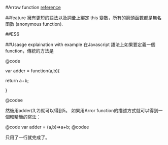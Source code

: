 #Arrow function
[reference](https://developer.mozilla.org/en/docs/Web/JavaScript/Reference/Functions/Arrow_functions)

##feature
擁有更短的語法以及詞彙上綁定 this 變數，所有的箭頭函數都是無名函數 (anonymous function).

##ES6

##Usasge explaination with example
在Javascript 語法上如果要定義一個function，傳統的方法是

@code

var adder = function(a,b){ 

return a+b; 

}

@codee

然後用adder(3,2)就可以得到5。
如果用Arror function的描述方式就可以得到一個較精簡的寫法：

@code
var adder = (a,b)=>a+b;
@codee

只用了一行就完成了。